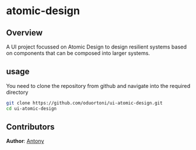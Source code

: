 
# atomic-design

## Overview
A UI project focussed on Atomic Design  to design resilient systems based on components that can be composed into larger systems.

## usage


You need to clone the repository from github and navigate into the required directory

   ```bash
   git clone https://github.com/oduortoni/ui-atomic-design.git
   cd ui-atomic-design
   ```

## Contributors

**Author**: [Antony](https://github.com/oduortoni)
